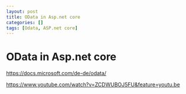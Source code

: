 ```yaml
---
layout: post
title: OData in Asp.net core 
categories: []
tags: [Odata, ASP.net core]
---
```


# OData in Asp.net core 

<https://docs.microsoft.com/de-de/odata/>

<https://www.youtube.com/watch?v=ZCDWUBOJ5FU&feature=youtu.be>
